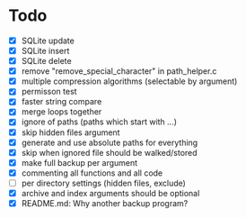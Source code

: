 # Todo

- [x] SQLite update
- [x] SQLite insert
- [x] SQLite delete
- [x] remove "remove_special_character" in path_helper.c
- [x] multiple compression algorithms (selectable by argument)
- [x] permisson test
- [x] faster string compare
- [x] merge loops together
- [x] ignore of paths (paths which start with ...)
- [x] skip hidden files argument
- [x] generate and use absolute paths for everything
- [x] skip when ignored file should be walked/stored
- [x] make full backup per argument
- [x] commenting all functions and all code
- [ ] per directory settings (hidden files, exclude)
- [x] archive and index arguments should be optional
- [x] README.md: Why another backup program?